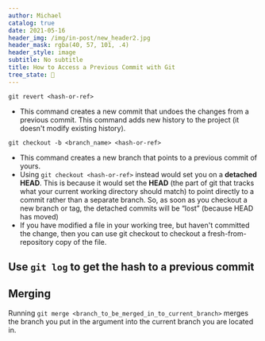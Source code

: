 ```yaml
---
author: Michael
catalog: true
date: 2021-05-16
header_img: /img/in-post/new_header2.jpg
header_mask: rgba(40, 57, 101, .4)
header_style: image
subtitle: No subtitle
title: How to Access a Previous Commit with Git
tree_state: 🌱
---
```


`git revert <hash-or-ref>`
- This command creates a new commit that undoes the changes from a previous commit. This command adds new history to the project (it doesn't modify existing history).

`git checkout -b <branch_name> <hash-or-ref>`
- This command creates a new branch that points to a previous commit of yours.
- Using `git checkout <hash-or-ref>` instead would set you on a **detached HEAD**. This is because it would set the **HEAD** (the part of git that tracks what your current working directory should match) to point directly to a commit rather than a separate branch. So, as soon as you checkout a new branch or tag, the detached commits will be “lost” (because HEAD has moved)
- If you have modified a file in your working tree, but haven't committed the change, then you can use git checkout to checkout a fresh-from-repository copy of the file.

## Use `git log` to get the hash to a previous commit


## Merging
Running `git merge <branch_to_be_merged_in_to_current_branch>` merges the branch you put in the argument into the current branch you are located in.